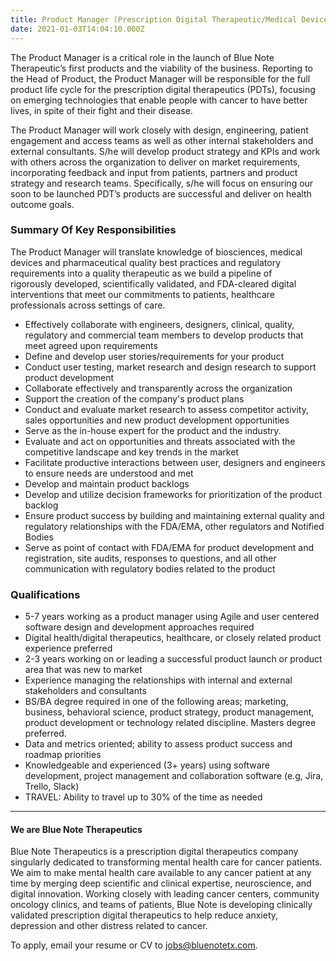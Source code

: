```yaml
---
title: Product Manager (Prescription Digital Therapeutic/Medical Device)
date: 2021-01-03T14:04:10.000Z
---
```


The Product Manager is a critical role in the launch of Blue Note Therapeutic’s first products and the viability of the business. Reporting to the Head of Product, the Product Manager will be responsible for the full product life cycle for the prescription digital therapeutics (PDTs), focusing on emerging technologies that enable people with cancer to have better lives, in spite of their fight and their disease.  

The Product Manager will work closely with design, engineering, patient engagement and access teams as well as other internal stakeholders and external consultants. S/he will develop product strategy and KPIs and work with others across the organization to deliver on market requirements, incorporating feedback and input from patients, partners and product strategy and research teams. Specifically, s/he will focus on ensuring our soon to be launched PDT’s products are successful and deliver on health outcome goals.  
 

### Summary Of Key Responsibilities  
The Product Manager will translate knowledge of biosciences, medical devices and pharmaceutical quality best practices and regulatory requirements into a quality therapeutic as we build a pipeline of rigorously developed, scientifically validated, and FDA-cleared digital interventions that meet our commitments to patients, healthcare professionals across settings of care.
- Effectively collaborate with engineers, designers, clinical, quality, regulatory and commercial team members to develop products that meet agreed upon requirements   
- Define and develop user stories/requirements for your product
- Conduct user testing, market research and design research to support product development
- Collaborate effectively and transparently across the organization
- Support the creation of the company's product plans
- Conduct and evaluate market research to assess competitor activity, sales opportunities and new product development opportunities
- Serve as the in-house expert for the product and the industry.
- Evaluate and act on opportunities and threats associated with the competitive landscape and key trends in the market
- Facilitate productive interactions between user, designers and engineers to ensure needs are understood and met
- Develop and maintain product backlogs
- Develop and utilize decision frameworks for prioritization of the product backlog
- Ensure product success by building and maintaining external quality and regulatory relationships with the FDA/EMA, other regulators and Notified Bodies
- Serve as point of contact with FDA/EMA for product development and registration, site audits, responses to questions, and all other communication with regulatory bodies related to the product


### Qualifications  
- 5-7 years working as a product manager using Agile and user centered software design and development approaches required
- Digital health/digital therapeutics, healthcare, or closely related product experience preferred
- 2-3 years working on or leading a successful product launch or product area that was new to market
- Experience managing the relationships with internal and external stakeholders and consultants
- BS/BA degree required in one of the following areas; marketing, business, behavioral science, product strategy, product management, product development or technology related discipline. Masters degree preferred. 
- Data and metrics oriented; ability to assess product success and roadmap priorities
- Knowledgeable and experienced (3+ years) using software development, project management and collaboration software (e.g, Jira, Trello, Slack) 
- TRAVEL: Ability to travel up to 30% of the time as needed

---

#### We are Blue Note Therapeutics
Blue Note Therapeutics is a prescription digital therapeutics company singularly dedicated to transforming mental health care for cancer patients. We aim to make mental health care available to any cancer patient at any time by merging deep scientific and clinical expertise, neuroscience, and digital innovation. Working closely with leading cancer centers, community oncology clinics, and teams of patients, Blue Note is developing clinically validated prescription digital therapeutics to help reduce anxiety, depression and other distress related to cancer.

To apply, email your resume or CV to jobs@bluenotetx.com. 
